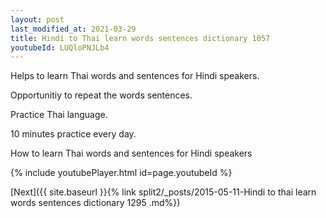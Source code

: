 ```yaml
---
layout: post
last_modified_at: 2021-03-29
title: Hindi to Thai learn words sentences dictionary 1057 
youtubeId: LUQloPNJLb4
---
```

 
 
Helps to learn Thai words and sentences for Hindi speakers.

Opportunitiy to repeat the words sentences. 

Practice Thai language. 
 
10 minutes practice every day. 
 
How to learn Thai words and sentences for Hindi speakers 
 
{% include youtubePlayer.html id=page.youtubeId %}
 
 
[Next]({{ site.baseurl }}{% link  split2/_posts/2015-05-11-Hindi to thai learn words sentences dictionary 1295 .md%})
 
